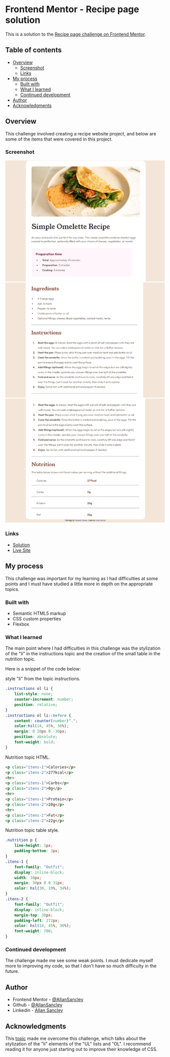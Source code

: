 # Frontend Mentor - Recipe page solution

This is a solution to the [Recipe page challenge on Frontend Mentor](https://www.frontendmentor.io/challenges/recipe-page-KiTsR8QQKm).

## Table of contents

- [Overview](#overview)
  - [Screenshot](#screenshot)
  - [Links](#links)
- [My process](#my-process)
  - [Built with](#built-with)
  - [What I learned](#what-i-learned)
  - [Continued development](#continued-development)
- [Author](#author)
- [Acknowledgments](#acknowledgments)

## Overview

This challenge involved creating a recipe website project, and below are some of the items that were covered in this project.

### Screenshot

![Capitura 1](captura-tela/Captura1.png)
![Capitura 2](captura-tela/Captura2.png)
![Capitura 3](captura-tela/Captura3.png)

### Links

- [Solution ](https://github.com/AllanSancley/recipe-page-main_Fonten.mentord.git)
- [Live Site](https://your-live-site-url.com)

## My process

This challenge was important for my learning as I had difficulties at some points and I must have studied a little more in depth on the appropriate topics.

### Built with

- Semantic HTML5 markup
- CSS custom properties
- Flexbox

### What I learned

The main point where I had difficulties in this challenge was the stylization of the "li" in the instructions topic and the creation of the small table in the nutrition topic.

Here is a snippet of the code below:

style "li" from the topic instructions.

```css
.instructions ol li {
    list-style: none;
    counter-increment: number;
    position: relative;
}
.instructions ol li::before {
    content: counter(number)".";
    color:hsl(14, 45%, 36%);
    margin: 0 20px 0 -30px;
    position: absolute;
    font-weight: bold;
}
```

Nutrition topic HTML.

```html
<p class="itens-1">Calories</p>
<p class="itens-2">277kcal</p>
<hr>
<p class="itens-1">Carbs</p>
<p class="itens-2">0g</p>
<hr>
<p class="itens-1">Protein</p>
<p class="itens-2">20g</p>
<hr>
<p class="itens-1">Fat</p>
<p class="itens-2">22g</p>
```
Nutrition topic table style.

```css
.nutrition p {
    line-height: 1px;
    padding-bottom: 3px;
}
.itens-1 {
    font-family: "Outfit";
    display: inline-block;
    width: 30px;
    margin: 30px 0 0 31px;
    color: hsl(30, 10%, 34%);
}
.itens-2 {
    font-family: "Outfit";
    display: inline-block;
    margin-top: 30px;
    padding-left: 272px;
    color: hsl(14, 45%, 36%);
    font-weight: 700;
}
```

### Continued development

The challenge made me see some weak points. I must dedicate myself more to improving my code, so that I don't have so much difficulty in the future.

## Author

- Frontend Mentor - [@AllanSancley](https://www.frontendmentor.io/profile/AllanSancley)
- Github - [@AllanSancley](https://github.com/AllanSancley)
- Linkedin - [Allan Sancley](www.linkedin.com/in/allan-sancley-12b583193)

## Acknowledgments

This [topic](https://temasblog.com.br/como-mudar-os-elementos-ul-li/) made me overcome this challenge, which talks about the stylization of the "li" elements of the "UL" lists and "OL". I recommend reading it for anyone just starting out to improve their knowledge of CSS.
